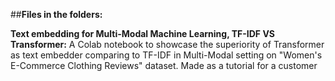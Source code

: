 ##**Files in the folders:**

**Text embedding for Multi-Modal Machine Learning, TF-IDF VS Transformer:** A Colab notebook to showcase the superiority of Transformer as text embedder comparing to TF-IDF in Multi-Modal setting on "Women's E-Commerce Clothing Reviews" dataset. Made as a tutorial for a customer
